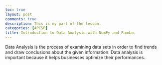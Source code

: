 ```yaml
---
toc: true
layout: post
comments: true
description: This is my part of the lesson.
categories: [APCSP]
title: Introduction to Data Analysis with NumPy and Pandas
---
```


Data Analysis is the process of examining data sets in order to find trends and draw conclusions about the given information. Data analysis is important because it helps businesses optimize their performances.